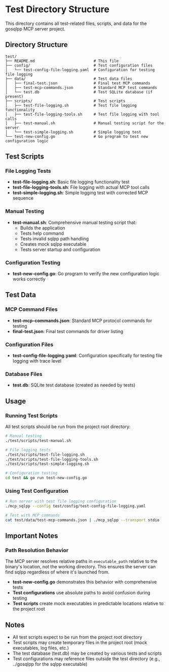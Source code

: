 # Test Directory Structure

This directory contains all test-related files, scripts, and data for the gosqlpp MCP server project.

## Directory Structure

```
test/
├── README.md                          # This file
├── config/                            # Test configuration files
│   └── test-config-file-logging.yaml  # Configuration for testing file logging
├── data/                              # Test data files
│   ├── final-test.json                # Final test MCP commands
│   ├── test-mcp-commands.json         # Standard MCP test commands
│   └── test.db                        # Test SQLite database (if present)
├── scripts/                           # Test scripts
│   ├── test-file-logging.sh           # Test file logging functionality
│   ├── test-file-logging-tools.sh     # Test file logging with tool calls
│   ├── test-manual.sh                 # Manual testing script for the server
│   └── test-simple-logging.sh         # Simple logging test
└── test-new-config.go                 # Go program to test new configuration logic
```

## Test Scripts

### File Logging Tests
- **test-file-logging.sh**: Basic file logging functionality test
- **test-file-logging-tools.sh**: File logging with actual MCP tool calls
- **test-simple-logging.sh**: Simple logging test with corrected MCP sequence

### Manual Testing
- **test-manual.sh**: Comprehensive manual testing script that:
  - Builds the application
  - Tests help command
  - Tests invalid sqlpp path handling
  - Creates mock sqlpp executable
  - Tests server startup and configuration

### Configuration Testing
- **test-new-config.go**: Go program to verify the new configuration logic works correctly

## Test Data

### MCP Command Files
- **test-mcp-commands.json**: Standard MCP protocol commands for testing
- **final-test.json**: Final test commands for driver listing

### Configuration Files
- **test-config-file-logging.yaml**: Configuration specifically for testing file logging with trace level

### Database Files
- **test.db**: SQLite test database (created as needed by tests)

## Usage

### Running Test Scripts
All test scripts should be run from the project root directory:

```bash
# Manual testing
./test/scripts/test-manual.sh

# File logging tests
./test/scripts/test-file-logging.sh
./test/scripts/test-file-logging-tools.sh
./test/scripts/test-simple-logging.sh

# Configuration testing
cd test && go run test-new-config.go
```

### Using Test Configuration
```bash
# Run server with test file logging configuration
./mcp_sqlpp --config test/config/test-config-file-logging.yaml

# Test with MCP commands
cat test/data/test-mcp-commands.json | ./mcp_sqlpp --transport stdio
```

## Important Notes

### Path Resolution Behavior
The MCP server resolves relative paths in `executable_path` relative to the binary's location, not the working directory. This ensures the server can find sqlpp regardless of where it's launched from.

- **test-new-config.go** demonstrates this behavior with comprehensive tests
- **Test configurations** use absolute paths to avoid confusion during testing
- **Test scripts** create mock executables in predictable locations relative to the project root

## Notes

- All test scripts expect to be run from the project root directory
- Test scripts may create temporary files in the project root (mock executables, log files, etc.)
- The test database (test.db) may be created by various tests and scripts
- Test configurations may reference files outside the test directory (e.g., ../gosqlpp for the sqlpp executable)
